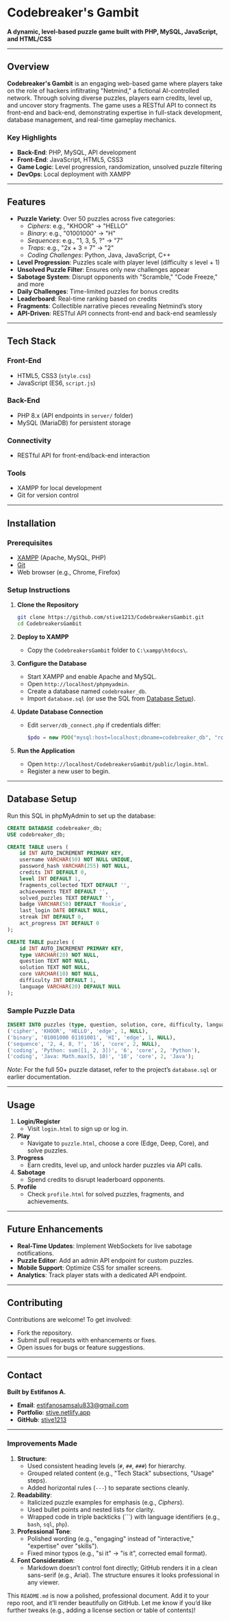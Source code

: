 

# Codebreaker's Gambit

**A dynamic, level-based puzzle game built with PHP, MySQL, JavaScript, and HTML/CSS**

---

## Overview

**Codebreaker's Gambit** is an engaging web-based game where players take on the role of hackers infiltrating "Netmind," a fictional AI-controlled network. Through solving diverse puzzles, players earn credits, level up, and uncover story fragments. The game uses a RESTful API to connect its front-end and back-end, demonstrating expertise in full-stack development, database management, and real-time gameplay mechanics.

### Key Highlights
- **Back-End**: PHP, MySQL, API development
- **Front-End**: JavaScript, HTML5, CSS3
- **Game Logic**: Level progression, randomization, unsolved puzzle filtering
- **DevOps**: Local deployment with XAMPP

---

## Features

- **Puzzle Variety**: Over 50 puzzles across five categories:
  - *Ciphers*: e.g., "KHOOR" → "HELLO"
  - *Binary*: e.g., "01001000" → "H"
  - *Sequences*: e.g., "1, 3, 5, ?" → "7"
  - *Traps*: e.g., "2x + 3 = 7" → "2"
  - *Coding Challenges*: Python, Java, JavaScript, C++
- **Level Progression**: Puzzles scale with player level (difficulty ≤ level + 1)
- **Unsolved Puzzle Filter**: Ensures only new challenges appear
- **Sabotage System**: Disrupt opponents with "Scramble," "Code Freeze," and more
- **Daily Challenges**: Time-limited puzzles for bonus credits
- **Leaderboard**: Real-time ranking based on credits
- **Fragments**: Collectible narrative pieces revealing Netmind’s story
- **API-Driven**: RESTful API connects front-end and back-end seamlessly

---

## Tech Stack

### Front-End
- HTML5, CSS3 (`style.css`)
- JavaScript (ES6, `script.js`)

### Back-End
- PHP 8.x (API endpoints in `server/` folder)
- MySQL (MariaDB) for persistent storage

### Connectivity
- RESTful API for front-end/back-end interaction

### Tools
- XAMPP for local development
- Git for version control

---

## Installation

### Prerequisites
- [XAMPP](https://www.apachefriends.org/index.html) (Apache, MySQL, PHP)
- [Git](https://git-scm.com/)
- Web browser (e.g., Chrome, Firefox)

### Setup Instructions
1. **Clone the Repository**  
   ```bash
   git clone https://github.com/stive1213/CodebreakersGambit.git
   cd CodebreakersGambit
   ```

2. **Deploy to XAMPP**  
   - Copy the `CodebreakersGambit` folder to `C:\xampp\htdocs\`.

3. **Configure the Database**  
   - Start XAMPP and enable Apache and MySQL.
   - Open `http://localhost/phpmyadmin`.
   - Create a database named `codebreaker_db`.
   - Import `database.sql` (or use the SQL from [Database Setup](#database-setup)).

4. **Update Database Connection**  
   - Edit `server/db_connect.php` if credentials differ:  
     ```php
     $pdo = new PDO("mysql:host=localhost;dbname=codebreaker_db", "root", "");
     ```

5. **Run the Application**  
   - Open `http://localhost/CodebreakersGambit/public/login.html`.
   - Register a new user to begin.

---

## Database Setup

Run this SQL in phpMyAdmin to set up the database:

```sql
CREATE DATABASE codebreaker_db;
USE codebreaker_db;

CREATE TABLE users (
    id INT AUTO_INCREMENT PRIMARY KEY,
    username VARCHAR(50) NOT NULL UNIQUE,
    password_hash VARCHAR(255) NOT NULL,
    credits INT DEFAULT 0,
    level INT DEFAULT 1,
    fragments_collected TEXT DEFAULT '',
    achievements TEXT DEFAULT '',
    solved_puzzles TEXT DEFAULT '',
    badge VARCHAR(50) DEFAULT 'Rookie',
    last_login DATE DEFAULT NULL,
    streak INT DEFAULT 0,
    act_progress INT DEFAULT 0
);

CREATE TABLE puzzles (
    id INT AUTO_INCREMENT PRIMARY KEY,
    type VARCHAR(20) NOT NULL,
    question TEXT NOT NULL,
    solution TEXT NOT NULL,
    core VARCHAR(10) NOT NULL,
    difficulty INT DEFAULT 1,
    language VARCHAR(20) DEFAULT NULL
);
```

### Sample Puzzle Data
```sql
INSERT INTO puzzles (type, question, solution, core, difficulty, language) VALUES
('cipher', 'KHOOR', 'HELLO', 'edge', 1, NULL),
('binary', '01001000 01101001', 'HI', 'edge', 1, NULL),
('sequence', '2, 4, 8, ?', '16', 'core', 2, NULL),
('coding', 'Python: sum([1, 2, 3])', '6', 'core', 2, 'Python'),
('coding', 'Java: Math.max(5, 10)', '10', 'core', 2, 'Java');
```

*Note*: For the full 50+ puzzle dataset, refer to the project’s `database.sql` or earlier documentation.

---

## Usage

1. **Login/Register**  
   - Visit `login.html` to sign up or log in.
2. **Play**  
   - Navigate to `puzzle.html`, choose a core (Edge, Deep, Core), and solve puzzles.
3. **Progress**  
   - Earn credits, level up, and unlock harder puzzles via API calls.
4. **Sabotage**  
   - Spend credits to disrupt leaderboard opponents.
5. **Profile**  
   - Check `profile.html` for solved puzzles, fragments, and achievements.

---

## Future Enhancements

- **Real-Time Updates**: Implement WebSockets for live sabotage notifications.
- **Puzzle Editor**: Add an admin API endpoint for custom puzzles.
- **Mobile Support**: Optimize CSS for smaller screens.
- **Analytics**: Track player stats with a dedicated API endpoint.

---

## Contributing

Contributions are welcome! To get involved:
- Fork the repository.
- Submit pull requests with enhancements or fixes.
- Open issues for bugs or feature suggestions.

---

## Contact

**Built by Estifanos A.**  
- **Email**: [estifanosamsalu833@gmail.com](mailto:estifanosamsalu833@gmail.com)  
- **Portfolio**: [stive.netlify.app](https://stive.netlify.app)  
- **GitHub**: [stive1213](https://github.com/stive1213)

---

### Improvements Made
1. **Structure**:
   - Used consistent heading levels (`#`, `##`, `###`) for hierarchy.
   - Grouped related content (e.g., "Tech Stack" subsections, "Usage" steps).
   - Added horizontal rules (`---`) to separate sections cleanly.
2. **Readability**:
   - Italicized puzzle examples for emphasis (e.g., *Ciphers*).
   - Used bullet points and nested lists for clarity.
   - Wrapped code in triple backticks (```) with language identifiers (e.g., `bash`, `sql`, `php`).
3. **Professional Tone**:
   - Polished wording (e.g., "engaging" instead of "interactive," "expertise" over "skills").
   - Fixed minor typos (e.g., "si it" → "is it", corrected email format).
4. **Font Consideration**:
   - Markdown doesn’t control font directly; GitHub renders it in a clean sans-serif (e.g., Arial). The structure ensures it looks professional in any viewer.

This `README.md` is now a polished, professional document. Add it to your repo root, and it’ll render beautifully on GitHub. Let me know if you’d like further tweaks (e.g., adding a license section or table of contents)!

